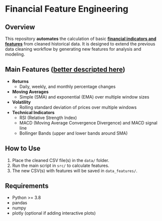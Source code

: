 # Financial Feature Engineering

## Overview
This repository **automates** the calculation of basic **[financial indicators and features](features/)** from cleaned historical data. It is designed to extend the previous data cleaning workflow by generating new features for analysis and modeling.

## Main Features ([better descripted here](features/))
- **Returns**
  - Daily, weekly, and monthly percentage changes
- **Moving Averages**
  - Simple (SMA) and exponential (EMA) over multiple window sizes
- **Volatility**
  - Rolling standard deviation of prices over multiple windows
- **Technical Indicators**
  - RSI (Relative Strength Index)
  - MACD (Moving Average Convergence Divergence) and MACD signal line
  - Bollinger Bands (upper and lower bands around SMA)

## How to Use
1. Place the cleaned CSV file(s) in the `data/` folder.
2. Run the main script in `src/` to calculate features.
3. The new CSV(s) with features will be saved in `data_features/`.


## Requirements
- Python >= 3.8
- pandas
- numpy
- plotly (optional if adding interactive plots)
